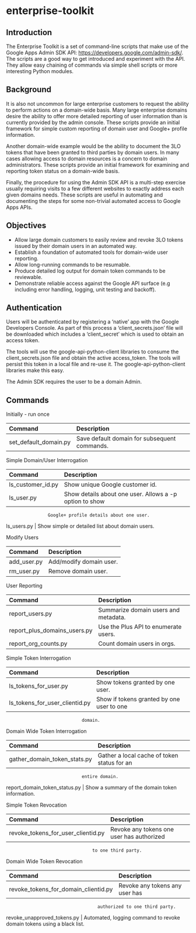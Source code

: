 # enterprise-toolkit

## Introduction

The Enterprise Toolkit is a set of command-line scripts that make use of the
Google Apps Admin SDK API: https://developers.google.com/admin-sdk/. The
scripts are a good way to get introduced and experiment with the API.
They allow easy chaining of commands via simple shell scripts or more
interesting Python modules.

## Background

It is also not uncommon for large enterprise customers to request the ability
to perform actions on a domain-wide basis.  Many large enterprise domains
desire the ability to offer more detailed reporting of user information than
is currently provided by the admin console.  These scripts provide an initial
framework for simple custom reporting of domain user and Google+ profile
information.

Another domain-wide example would be the ability to document the 3LO tokens
that have been granted to third parties by domain users. In many cases
allowing access to domain resources is a concern to domain administrators.
These scripts provide an initial framework for examining and reporting token
status on a domain-wide basis.

Finally, the procedure for using the Admin SDK API is a multi-step exercise
usually requiring visits to a few different websites to exactly address
each given domains needs. These scripts are useful in automating and
documenting the steps for some non-trivial automated access to Google Apps APIs.

## Objectives

* Allow large domain customers to easily review and revoke 3LO tokens issued by
their domain users in an automated way.
* Establish a foundation of automated tools for domain-wide user reporting.
* Allow long-running commands to be resumable.
* Produce detailed log output for domain token commands to be reviewable.
* Demonstrate reliable access against the Google API surface
(e.g including error handling, logging, unit testing and backoff).

## Authentication

Users will be authenticated by registering a ‘native’ app with the Google
Developers Console.  As part of this process a ‘client_secrets.json’ file
will be downloaded which includes a ‘client_secret’ which is used to obtain
an access token.

The tools will use the google-api-python-client libraries to consume the
client_secrets.json file and obtain the active access_token.  The tools will
persist this token in a local file and re-use it.  The google-api-python-client libraries make this easy.

The Admin SDK requires the user to be a domain Admin.

## Commands

Initially - run once

 Command               | Description
:----------------------|:------------------------------------------------------
 set_default_domain.py | Save default domain for subsequent commands.

Simple Domain/User Interrogation

 Command          | Description
:-----------------|:-----------------------------------------------------------
ls_customer_id.py | Show unique Google customer id.
ls_user.py        | Show details about one user.  Allows a -p option to show
                    Google+ profile details about one user.
ls_users.py       | Show simple or detailed list about domain users.

Modify Users

 Command          | Description
:-----------------|:-----------------------------------------------------------
add_user.py       | Add/modify domain user.
rm_user.py        | Remove domain user.

User Reporting

 Command                     | Description
:----------------------------|:------------------------------------------------
report_users.py              | Summarize domain users and metadata.
report_plus_domains_users.py | Use the Plus API to enumerate users.
report_org_counts.py         | Count domain users in orgs.

Simple Token Interrogation

 Command                       | Description
:------------------------------|:----------------------------------------------
ls_tokens_for_user.py          | Show tokens granted by one user.
ls_tokens_for_user_clientid.py | Show if tokens granted by one user to one
                                 domain.

Domain Wide Token Interrogation

 Command                       | Description
:------------------------------|:----------------------------------------------
gather_domain_token_stats.py   | Gather a local cache of token status for an
                                 entire domain.
report_domain_token_status.py  | Show a summary of the domain token information.

Simple Token Revocation

 Command                           | Description
:----------------------------------|:------------------------------------------
revoke_tokens_for_user_clientid.py | Revoke any tokens one user has authorized
                                     to one third party.


Domain Wide Token Revocation

 Command                             | Description
:------------------------------------|:----------------------------------------
revoke_tokens_for_domain_clientid.py | Revoke any tokens any user has
                                       authorized to one third party.
revoke_unapproved_tokens.py          | Automated, logging command to revoke
                                       domain tokens using a black list.

